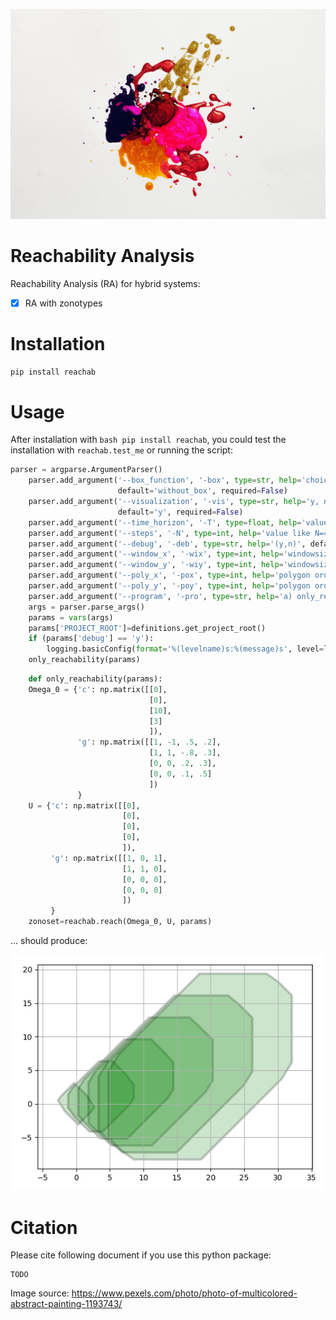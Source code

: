 ![](/images/pexels-free-creative-stuff-1193743.jpg)


# Reachability Analysis
Reachability Analysis (RA) for hybrid systems:

- [x] RA with zonotypes

# Installation
```bash
pip install reachab
```

# Usage

After installation with ```bash pip install reachab```, you could test the installation with ```reachab.test_me``` 
or running the script:
```python
parser = argparse.ArgumentParser()
    parser.add_argument('--box_function', '-box', type=str, help='choices: without_box, with_box',
                        default='without_box', required=False)
    parser.add_argument('--visualization', '-vis', type=str, help='y, n',
                        default='y', required=False)
    parser.add_argument('--time_horizon', '-T', type=float, help='value like: T=2.2', default=2.2, required=False)
    parser.add_argument('--steps', '-N', type=int, help='value like N=4', default=6, required=False)
    parser.add_argument('--debug', '-deb', type=str, help='(y,n)', default='n', required=False)
    parser.add_argument('--window_x', '-wix', type=int, help='windowsize in x-direction for savgol_filter', default=101, required=False)
    parser.add_argument('--window_y', '-wiy', type=int, help='windowsize in y-direction for savgol_filter', default=101, required=False)
    parser.add_argument('--poly_x', '-pox', type=int, help='polygon order in x-direction for savgol_filter', default=2, required=False)
    parser.add_argument('--poly_y', '-poy', type=int, help='polygon order in y-direction for savgol_filter', default=2, required=False)
    parser.add_argument('--program', '-pro', type=str, help='a) only_reachability', default='only_reachability', required=False)
    args = parser.parse_args()
    params = vars(args)
    params['PROJECT_ROOT']=definitions.get_project_root()
    if (params['debug'] == 'y'):
        logging.basicConfig(format='%(levelname)s:%(message)s', level=logging.DEBUG)
    only_reachability(params)
```

```python
    def only_reachability(params):
    Omega_0 = {'c': np.matrix([[0],
                               [0],
                               [10],
                               [3]
                               ]),
               'g': np.matrix([[1, -1, .5, .2],
                               [1, 1, -.8, .3],
                               [0, 0, .2, .3],
                               [0, 0, .1, .5]
                               ])
               }
    U = {'c': np.matrix([[0],
                         [0],
                         [0],
                         [0],
                         ]),
         'g': np.matrix([[1, 0, 1],
                         [1, 1, 0],
                         [0, 0, 0],
                         [0, 0, 0]
                         ])
         }
    zonoset=reachab.reach(Omega_0, U, params)
```

... should produce:

![](/images/reachability.png)


# Citation

Please cite following document if you use this python package:
```
TODO
```


Image source: https://www.pexels.com/photo/photo-of-multicolored-abstract-painting-1193743/